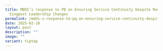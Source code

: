 ```yaml
---
title: MDDI's response to PQ on Ensuring Service Continuity Despite Recent
  Singpost Leadership Changes
permalink: /mddi-s-response-to-pq-on-ensuring-service-continuity-despite-recent-singpost-leadership-changes/
date: 2025-02-18
layout: post
description: ""
image: ""
variant: tiptap
---
```

